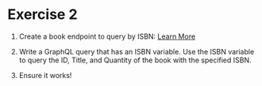 # Exercise 2

1. Create a book endpoint to query by ISBN: [Learn More](https://github.com/typicode/json-server#filter)

2. Write a GraphQL query that has an ISBN variable. Use the ISBN variable to query the ID, Title, and Quantity of the book with the specified ISBN.

3. Ensure it works!

